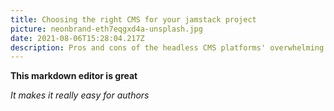 ```yaml
---
title: Choosing the right CMS for your jamstack project
picture: neonbrand-eth7eqgxd4a-unsplash.jpg
date: 2021-08-06T15:28:04.217Z
description: Pros and cons of the headless CMS platforms' overwhelming spectrum
---
```


**This markdown editor is great**

_It makes it really easy for authors_
